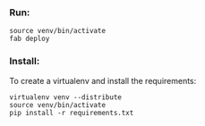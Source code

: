### Run: 

    source venv/bin/activate
    fab deploy 


### Install: 

To create a virtualenv and install the requirements:

    virtualenv venv --distribute
    source venv/bin/activate
    pip install -r requirements.txt 

